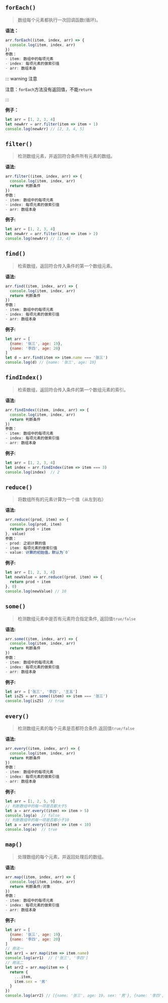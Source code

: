 <!--
 * @Author: cwg
 * @Date: 2022-12-22 21:01:00
 * @LastEditors: cwg
 * @LastEditTime: 2022-12-22 21:01:48
 * @Description: 数组的高阶方法
-->

## `forEach()`
> 数组每个元素都执行一次回调函数(循环)。

**语法：**

```js
arr.forEach((item, index, arr) => {
  console.log(item, index, arr)
})
参数：
- item: 数组中的每项元素
- index: 每项元素的做索引值
- arr: 数组本身
```

::: warning 注意

注意：`forEach`方法没有返回值，不能`return`

:::

**例子：**

```js
let arr = [1, 2, 3, 4]
let newArr = arr.filter(item => item + 1) 
console.log(newArr) // [2, 3, 4, 5]
```

## `filter()`

> 检测数组元素，并返回符合条件所有元素的数组。

**语法:**

```js
arr.filter((item, index, arr) => {
  console.log(item, index, arr)
  return 判断条件
})
参数：
- item: 数组中的每项元素
- index: 每项元素的做索引值
- arr: 数组本身
```

**例子:**

```js
let arr = [1, 2, 3, 4]
let newArr = arr.filter(item => item > 2)
console.log(newArr) // [3, 4]
```

## `find()`

> 检索数组，返回符合传入条件的第一个数组元素。

**语法:**

```js
arr.find((item, index, arr) => {
  console.log(item, index, arr)
  return 判断条件
})
参数：
- item: 数组中的每项元素
- index: 每项元素的做索引值
- arr: 数组本身
```

**例子:**

```js
let arr = [
  {name: '张三', age: 19},
  {name: '李四', age: 20}
]
let d = arr.find(item => item.name === '张三') 
console.log(d) // {name: '张三', age: 19}
```

## `findIndex()`

> 检索数组，返回符合传入条件的第一个数组元素的索引。

**语法:**

```js
arr.findIndex((item, index, arr) => {
  console.log(item, index, arr)
  return 判断条件
})
参数：
- item: 数组中的每项元素
- index: 每项元素的做索引值
- arr: 数组本身
```

**例子:**

```js
let arr = [1, 2, 3, 4]
let index = arr.findIndex(item => item === 3) 
console.log(index)  // 2
```

## `reduce()`

> 将数组所有的元素计算为一个值（从左到右）

**语法:**

```js
arr.reduce((prod, item) => {
  console.log(prod, item)
  return prod + item
}, value)
参数：
- prod: 之前计算的值
- item: 每项元素的做索引值
- value: 计算的初始值，默认为`0`
```

**例子:**

```js
let arr = [1, 2, 3, 4]
let newValue = arr.reduce((prod, item) => {
  return prod + item
}, 0)
console.log(newValue) // 10
```

## `some()`

> 检测数组元素中是否有元素符合指定条件, 返回值`true/false`

**语法:**

```js
arr.some((item, index, arr) => {
  console.log(item, index, arr)
  return 判断条件
})
参数：
- item: 数组中的每项元素
- index: 每项元素的做索引值
- arr: 数组本身
```

**例子:**

```js
let arr = ['张三', '李四', '王五']
let isZS = arr.some((item) => item === '张三')
console.log(isZS)  // true
```

## `every()`

> 检测数组元素的每个元素是否都符合条件.返回值`true/false`

**语法:**

```js
arr.every((item, index, arr) => {
  console.log(item, index, arr)
  return 判断条件
})
参数：
- item: 数组中的每项元素
- index: 每项元素的做索引值
- arr: 数组本身
```

**例子:**

```js
let arr = [1, 2, 5, 9]
// 判断数组中的每一项是否都大于5
let a = arr.every((item) => item > 5)
console.log(a)  // false
// 判断数组中的每一项是否都小于10
let a = arr.every((item) => item < 10)
console.log(a)  // true
```

## `map()`

> 处理数组的每个元素，并返回处理后的数组。

**语法:**

```js
arr.map((item, index, arr) => {
  console.log(item, index, arr)
  return 判断条件/对象
})
参数：
- item: 数组中的每项元素
- index: 每项元素的做索引值
- arr: 数组本身
```

**例子:**

```js
let arr = [
  {name: '张三', age: 19},
  {name: '李四', age: 20}
]
// 用法一
let arr1 = arr.map(item => item.name) 
console.log(arr1)  // ['张三', '李四']
// 用法二
let arr2 = arr.map(item => {
  return {
    ...item,
    item.sex = '男'
  }
})
console.log(arr2) // [{name: '张三', age: 19, sex: '男'}, {name: '李四', age: 20, sex: '男'}]
```




